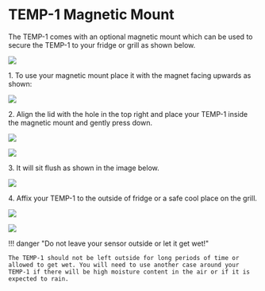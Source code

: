 # TEMP-1 Magnetic Mount

The TEMP-1 comes with an optional magnetic mount which can be used to secure the TEMP-1 to your fridge or grill as shown below.

![](assets/temp1b-magnetic-mount-proper-mounting-explained-resized.png)

1\. To use your magnetic mount place it with the magnet facing upwards as shown:

![](assets/temp1b-magnetic-mount-pic-1.jpg)

2\. Align the lid with the hole in the top right and place your TEMP-1 inside the magnetic mount and gently press down.

![](assets/temp1-magnetic-mount-installed-pic-1.jpg)

![](assets/temp1-magnetic-mount-installed-pic-2.jpg)

3\. It will sit flush as shown in the image below.

![](assets/temp1-magnetic-mount-installed-pic-3.jpg)

4\. Affix your TEMP-1 to the outside of fridge or a safe cool place on the grill.

![](assets/temp1-magnetic-mount-safe-fridge-mounting.jpg)

![](assets/temp1b-magnetic-mount-safe-grill-mounting.jpg)

!!! danger "Do not leave your sensor outside or let it get wet!"

    The TEMP-1 should not be left outside for long periods of time or allowed to get wet. You will need to use another case around your TEMP-1 if there will be high moisture content in the air or if it is expected to rain.